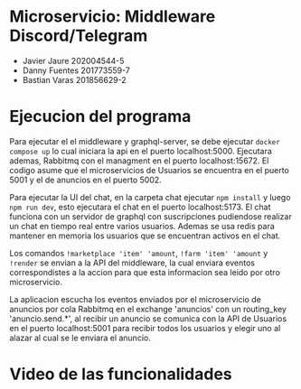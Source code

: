 # Microservicio: Middleware Discord/Telegram

* Javier Jaure 202004544-5
* Danny Fuentes 201773559-7
* Bastian Varas 201856629-2

# Ejecucion del programa

Para ejecutar el el middleware y graphql-server, se debe ejecutar ```docker compose up``` lo cual iniciara la api en el puerto localhost:5000. Ejecutara ademas, Rabbitmq con el managment en el puerto localhost:15672.
El codigo asume que el microservicios de Usuarios se encuentra en el puerto 5001 y el de anuncios en el 
puerto 5002.

Para ejecutar la UI del chat, en la carpeta chat ejecutar ```npm install``` y luego ```npm run dev```, esto 
ejecutara el chat en el puerto localhost:5173. El chat funciona con un servidor de graphql con suscripciones
pudiendose realizar un chat en tiempo real entre varios usuarios. Ademas se usa redis para mantener en memoria los usuarios que se encuentran activos en el chat.

Los comandos ```!marketplace 'item' 'amount```, ```!farm 'item' 'amount``` y ```!render``` se envian a la API
del middleware, la cual enviara eventos correspondistes a la accion para que esta informacion sea leido por 
otro microservicio.

La aplicacion escucha los eventos enviados por el microservicio de anuncios por cola Rabbitmq en el exchange
'anuncios' con un routing_key 'anuncio.send.*', al recibir un anuncio se comunica con la API de Usuarios en
el puerto localhost:5001 para recibir todos los usuarios y elegir uno al alazar al cual se le enviara el anuncio.

# Video de las funcionalidades